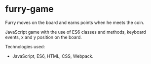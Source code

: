 # furry-game

Furry moves on the board and earns points when he meets the coin.

JavaScript game with the use of ES6 classes and methods, keyboard events, x and y position on the board.


Technologies used:
- JavaScript, ES6, HTML, CSS, Webpack.
